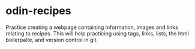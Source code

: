 # odin-recipes
Practice creating a webpage containing information, images and links relating to recipes. This will help practicing using tags, links, lists, the html boilerpalte, and version control in git.

